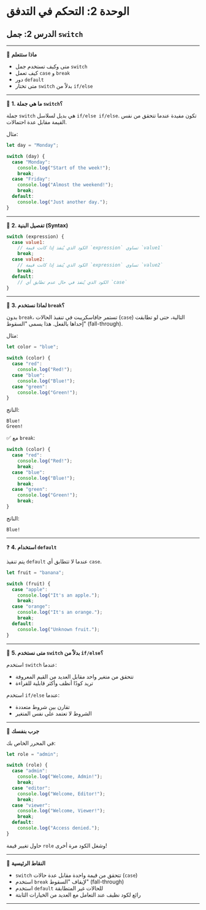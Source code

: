 # الوحدة 2: التحكم في التدفق

## الدرس 2: جمل `switch`

---

🧠 **ماذا ستتعلم**
*	متى وكيف تستخدم جمل `switch`
*	كيف تعمل `case` و `break`
*	دور `default`
*	متى تختار `switch` بدلاً من `if/else`

---

🔄 **1. ما هي جملة `switch`؟**

جملة `switch` هي بديل لسلاسل `if/else if/else`. تكون مفيدة عندما تتحقق من نفس القيمة مقابل عدة احتمالات.

مثال:
```javascript
let day = "Monday";

switch (day) {
  case "Monday":
    console.log("Start of the week!");
    break;
  case "Friday":
    console.log("Almost the weekend!");
    break;
  default:
    console.log("Just another day.");
}
```

---

🧩 **2. تفصيل البنية (Syntax)**

```javascript
switch (expression) {
  case value1:
    // الكود الذي يُنفذ إذا كانت قيمة `expression` تساوي `value1`
    break;
  case value2:
    // الكود الذي يُنفذ إذا كانت قيمة `expression` تساوي `value2`
    break;
  default:
    // الكود الذي يُنفذ في حال عدم تطابق أي `case`
}
```

---

🛑 **3. لماذا نستخدم `break`؟**

بدون `break`، تستمر جافاسكريبت في تنفيذ الحالات (`case`) التالية، حتى لو تطابقت إحداها بالفعل. هذا يسمى "السقوط" (fall-through).

مثال:
```javascript
let color = "blue";

switch (color) {
  case "red":
    console.log("Red!");
  case "blue":
    console.log("Blue!");
  case "green":
    console.log("Green!");
}
```

الناتج:
```
Blue!
Green!
```

✅ مع `break`:
```javascript
switch (color) {
  case "red":
    console.log("Red!");
    break;
  case "blue":
    console.log("Blue!");
    break;
  case "green":
    console.log("Green!");
    break;
}
```

الناتج:
```
Blue!
```

---

❓ **4. استخدام `default`**

يتم تنفيذ `default` عندما لا تتطابق أي `case`.
```javascript
let fruit = "banana";

switch (fruit) {
  case "apple":
    console.log("It's an apple.");
    break;
  case "orange":
    console.log("It's an orange.");
    break;
  default:
    console.log("Unknown fruit.");
}
```

---

🤔 **5. متى نستخدم `switch` بدلاً من `if/else`؟**

استخدم `switch` عندما:
*	تتحقق من متغير واحد مقابل العديد من القيم المعروفة
*	تريد كودًا أنظف وأكثر قابلية للقراءة

استخدم `if/else` عندما:
*	تقارن بين شروط متعددة
*	الشروط لا تعتمد على نفس المتغير

---

🧪 **جرب بنفسك**

في المحرر الخاص بك:
```javascript
let role = "admin";

switch (role) {
  case "admin":
    console.log("Welcome, Admin!");
    break;
  case "editor":
    console.log("Welcome, Editor!");
    break;
  case "viewer":
    console.log("Welcome, Viewer!");
    break;
  default:
    console.log("Access denied.");
}
```
حاول تغيير قيمة `role` وشغل الكود مرة أخرى!

---

🧠 **النقاط الرئيسية**
*	`switch` تتحقق من قيمة واحدة مقابل عدة حالات (`case`)
*	استخدم `break` لإيقاف "السقوط" (fall-through)
*	استخدم `default` للحالات غير المتطابقة
*	رائع لكود نظيف عند التعامل مع العديد من الخيارات الثابتة

---